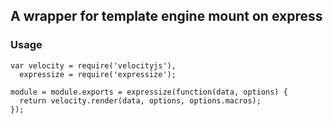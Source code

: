 ## A wrapper for template engine mount on express

### Usage

    var velocity = require('velocityjs'),
      expressize = require('expressize');

    module = module.exports = expressize(function(data, options) {
      return velocity.render(data, options, options.macros);
    });
